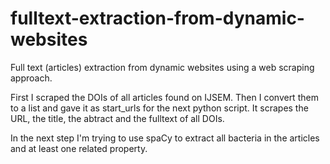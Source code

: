 # fulltext-extraction-from-dynamic-websites
Full text (articles) extraction from dynamic websites using a web scraping approach.

First I scraped the DOIs of all articles found on IJSEM.
Then I convert them to a list and gave it as start_urls for the next python script. 
It scrapes the URL, the title, the abtract and the fulltext of all DOIs.

In the next step I'm trying to use spaCy to extract all bacteria in the articles and at least one related property.

